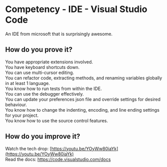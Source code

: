 # Competency - IDE - Visual Studio Code

An IDE from microsoft that is surprisingly awesome.

## How do you prove it?
You have appropriate extensions involved.  
You have keyboard shortcuts down.  
You can use multi-cursor editing.  
You can refactor code, extracting methods, and renaming variables globally in at least 1 language.  
You know how to run tests from within the IDE.  
You can use the debugger effectively.  
You can update your preferences json file and override settings for desired behaviour.  
You know how to change the indenting, encoding, and line ending settings for your project.  
You know how to use the source control features.  

## How do you improve it?

Watch the tech drop: [https://youtu.be/YOyWw80iaYk](https://youtu.be/YOyWw80iaYk)  
Read the docs: https://code.visualstudio.com/docs  
